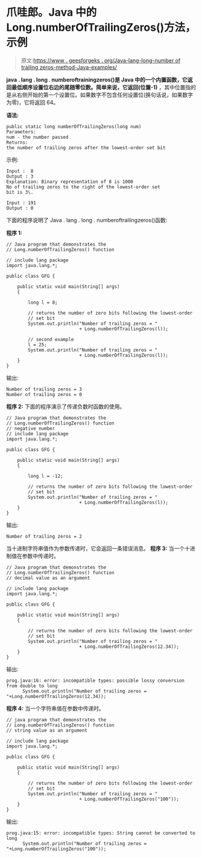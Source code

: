 # 爪哇郎。Java 中的 Long.numberOfTrailingZeros()方法，示例

> 原文:[https://www . geesforgeks . org/Java-lang-long-number of trailing zeros-method-Java-examples/](https://www.geeksforgeeks.org/java-lang-long-numberoftrailingzeros-method-java-examples/)

**java . lang . long . numberoftrainingzeros()**是 Java 中的一个内置函数，它返回最低顺序设置位右边的尾随零位数。简单来说，它返回**(位置-1)** ，其中位置指的是从右侧开始的第一个设置位。如果数字不包含任何设置位(换句话说，如果数字为零)，它将返回 64。

**语法:**

```
public static long numberOfTrailingZeros(long num)
Parameters:
num - the number passed 
Returns:
the number of trailing zeros after the lowest-order set bit

```

示例:

```
Input :  8
Output : 3 
Explanation: Binary representation of 8 is 1000 
No of trailing zeros to the right of the lowest-order set
bit is 3\. 

Input : 191
Output : 0 

```

下面的程序说明了 Java . lang . long . numberoftrailingzeros()函数:

**程序 1:**

```
// Java program that demonstrates the
// Long.numberOfTrailingZeros() function

// include lang package
import java.lang.*;

public class GFG {

    public static void main(String[] args)
    {

        long l = 8;

        // returns the number of zero bits following the lowest-order
        // set bit
        System.out.println("Number of trailing zeros = "
                           + Long.numberOfTrailingZeros(l));

        // second example
        l = 25;
        System.out.println("Number of trailing zeros = "
                           + Long.numberOfTrailingZeros(l));
    }
}
```

输出:

```
Number of trailing zeros = 3
Number of trailing zeros = 0

```

**程序 2:** 下面的程序演示了传递负数时函数的使用。

```
// Java program that demonstrates the
// Long.numberOfTrailingZeros() function
// negative number
// include lang package
import java.lang.*;

public class GFG {

    public static void main(String[] args)
    {

        long l = -12;

        // returns the number of zero bits following the lowest-order
        // set bit
        System.out.println("Number of trailing zeros = "
                           + Long.numberOfTrailingZeros(l));
    }
}
```

输出:

```
Number of trailing zeros = 2

```

当十进制字符串值作为参数传递时，它会返回一条错误消息。
**程序 3:** 当一个十进制值在参数中传递时。

```
// Java program that demonstrates the
// Long.numberOfTrailingZeros() function
// decimal value as an argument

// include lang package
import java.lang.*;

public class GFG {

    public static void main(String[] args)
    {

        // returns the number of zero bits following the lowest-order
        // set bit
        System.out.println("Number of trailing zeros = "
                           + Long.numberOfTrailingZeros(12.34));
    }
}
```

输出:

```
prog.java:16: error: incompatible types: possible lossy conversion from double to long
      System.out.println("Number of trailing zeros = "+Long.numberOfTrailingZeros(12.34));

```

**程序 4:** 当一个字符串值在参数中传递时。

```
// java program that demonstrates the
// Long.numberOfTrailingZeros() function
// string value as an argument

// include lang package
import java.lang.*;

public class GFG {

    public static void main(String[] args)
    {

        // returns the number of zero bits following the lowest-order
        // set bit
        System.out.println("Number of trailing zeros = "
                           + Long.numberOfTrailingZeros("100"));
    }
}
```

输出:

```
prog.java:15: error: incompatible types: String cannot be converted to long
      System.out.println("Number of trailing zeros = "+Long.numberOfTrailingZeros("100"));

```